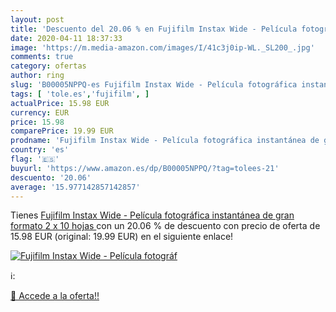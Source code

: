 ```yaml
---
layout: post
title: 'Descuento del 20.06 % en Fujifilm Instax Wide - Película fotográf'
date: 2020-04-11 18:37:33
image: 'https://m.media-amazon.com/images/I/41c3j0ip-WL._SL200_.jpg'
comments: true
category: ofertas
author: ring
slug: 'B00005NPPQ-es Fujifilm Instax Wide - Película fotográfica instantánea de...'
tags: [ 'tole.es','fujifilm', ]
actualPrice: 15.98 EUR
currency: EUR
price: 15.98
comparePrice: 19.99 EUR
prodname: 'Fujifilm Instax Wide - Película fotográfica instantánea de gran formato  2 x 10 hojas '
country: 'es'
flag: '🇪🇸'
buyurl: 'https://www.amazon.es/dp/B00005NPPQ/?tag=tolees-21'
descuento: '20.06'
average: '15.977142857142857'
---
```


Tienes [Fujifilm Instax Wide - Película fotográfica instantánea de gran formato  2 x 10 hojas ](https://www.amazon.es/dp/B00005NPPQ/?tag=tolees-21) con un 20.06 % de descuento con precio de oferta de 15.98 EUR (original: 19.99 EUR) en el siguiente enlace!

[![Fujifilm Instax Wide - Película fotográf](https://m.media-amazon.com/images/I/41c3j0ip-WL._SL200_.jpg)](https://www.amazon.es/dp/B00005NPPQ/?tag=tolees-21)

ℹ️:


[🛒 Accede a la oferta!!](https://www.amazon.es/dp/B00005NPPQ/?tag=tolees-21)
